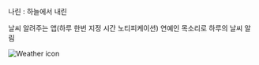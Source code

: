 나린 : 하늘에서 내린

날씨 알려주는 앱(하루 한번 지정 시간 노티피케이션)
연예인 목소리로 하루의 날씨 알림


![Weather icon](https://github.com/jeoungsung12/Narin/assets/50621327/67e059e6-8aa2-42ef-a840-3135789a6a12)
